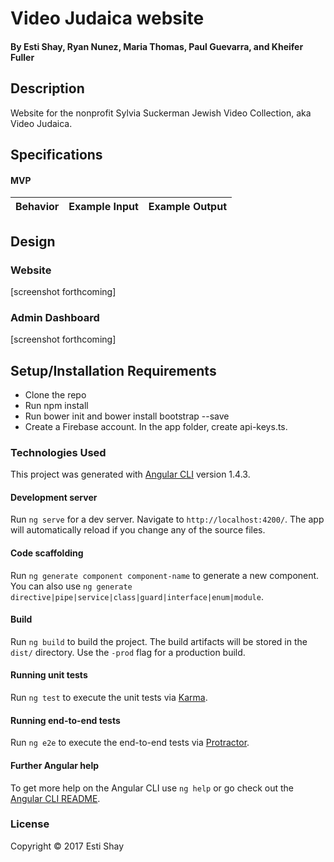 # Video Judaica website

#### By Esti Shay, Ryan Nunez, Maria Thomas, Paul Guevarra, and Kheifer Fuller

## Description
Website for the nonprofit Sylvia Suckerman Jewish Video Collection, aka Video Judaica.

## Specifications

#### MVP
| Behavior      | Example Input      | Example Output       |
| ------------- | ------------- | ------------- |

## Design

### Website
[screenshot forthcoming]

### Admin Dashboard
[screenshot forthcoming]


## Setup/Installation Requirements
* Clone the repo
* Run npm install
* Run bower init and bower install bootstrap --save
* Create a Firebase account. In the app folder, create api-keys.ts.


### Technologies Used
This project was generated with [Angular CLI](https://github.com/angular/angular-cli) version 1.4.3.

#### Development server

Run `ng serve` for a dev server. Navigate to `http://localhost:4200/`. The app will automatically reload if you change any of the source files.

#### Code scaffolding

Run `ng generate component component-name` to generate a new component. You can also use `ng generate directive|pipe|service|class|guard|interface|enum|module`.

#### Build

Run `ng build` to build the project. The build artifacts will be stored in the `dist/` directory. Use the `-prod` flag for a production build.

#### Running unit tests

Run `ng test` to execute the unit tests via [Karma](https://karma-runner.github.io).

#### Running end-to-end tests

Run `ng e2e` to execute the end-to-end tests via [Protractor](http://www.protractortest.org/).

#### Further Angular help

To get more help on the Angular CLI use `ng help` or go check out the [Angular CLI README](https://github.com/angular/angular-cli/blob/master/README.md).

### License

Copyright &copy; 2017 Esti Shay
